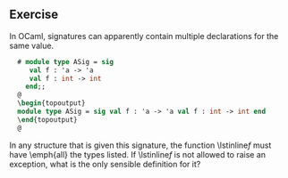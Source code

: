   
## Exercise
  In OCaml, signatures can apparently contain multiple declarations for the same value.
  
```ocaml
  # module type ASig = sig
     val f : 'a -> 'a
     val f : int -> int
    end;;
  @
  \begin{topoutput}
  module type ASig = sig val f : 'a -> 'a val f : int -> int end
  \end{topoutput}
  @
```
  In any structure that is given this signature, the
  function \lstinline$f$ must have \emph{all} the types listed.
  If \lstinline$f$ is not allowed to raise an exception, what is
  the only sensible definition for it?
  
